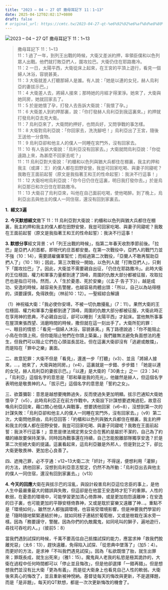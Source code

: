```yaml
---
title: "2023 – 04 – 27 QT 撒母耳記下 11：1~13"
date: 2025-04-12T02:02:17+0800
draft: false
# original_url: https://cmtc.tw/2023-04-27-qt-%e6%92%92%e6%af%8d%e8%80%b3%e8%a8%98%e4%b8%8b-11%ef%bc%9a113
---
```


![2023 – 04 – 27 QT 撒母耳記下 11：1\~13](/images/qt.jpg  "2023 – 04 – 27 QT 撒母耳記下 11：1\~13")

> 撒母耳記下 11：1\~13  
> 11：1 過了一年，到列王出戰的時候，大衛又差派約押，率領臣僕和以色列眾人出戰。他們就打敗亞捫人，圍攻拉巴。大衛仍住在耶路撒冷。  
> 11：2 一日，太陽平西，大衛從床上起來，在王宮的平頂上遊行，看見一個婦人沐浴，容貌甚美，  
> 11：3 大衛就差人打聽那婦人是誰。有人說：「她是以連的女兒，赫人烏利亞的妻拔示巴。」  
> 11：4 大衛差人去，將婦人接來；那時她的月經才得潔淨。她來了，大衛與她同房，她就回家去了。  
> 11：5 於是她懷了孕，打發人去告訴大衛說：「我懷了孕。」  
> 11：6 大衛差人到約押那裏，說：「你打發赫人烏利亞到我這裏來。」約押就打發烏利亞去見大衛。  
> 11：7 烏利亞來了，大衛問約押好，也問兵好，又問爭戰的事怎樣。  
> 11：8 大衛對烏利亞說：「你回家去，洗洗腳吧！」烏利亞出了王宮，隨後王送他一分食物。  
> 11：9 烏利亞卻和他主人的僕人一同睡在宮門外，沒有回家去。  
> 11：10 有人告訴大衛說：「烏利亞沒有回家去。」大衛就問烏利亞說：「你從遠路上來，為甚麼不回家去呢？」  
> 11：11 烏利亞對大衛說：「約櫃和以色列與猶大兵都住在棚裏，我主約押和我主（或譯：王）的僕人都在田野安營，我豈可回家吃喝、與妻子同寢呢？我敢在王面前起誓（原文是我指著王和王的性命起誓）：我決不行這事！」  
> 11：12 大衛吩咐烏利亞說：「你今日仍住在這裏，明日我打發你去。」於是烏利亞那日和次日住在耶路撒冷。  
> 11：13 大衛召了烏利亞來，叫他在自己面前吃喝，使他喝醉。到了晚上，烏利亞出去與他主的僕人一同住宿，還沒有回到家裏去。

**1.  經文3遍**

**2. 今天默想經文**撒下 11：11 烏利亞對大衛說：約櫃和以色列與猶大兵都住在棚裏，我主約押和我主的僕人都在田野安營，我豈可回家吃喝、與妻子同寢呢？我敢在王面前起誓（原文是我指著王和王的性命起誓）：我決不行這事！

**3. 默想分享**經文背景：v1「列王出戰的時候」，指第二年春天收割季節前後。「拉巴」是亞捫人的首都，即現代約旦首都安曼。在第一次戰役中，亞捫人的戰鬥力並不強（10：14），需要請雇傭軍幫忙；而經過第二次戰役，「亞蘭人不敢再幫助亞捫人了」（10：19）；因此，第三次戰役一開始，以色列人就「打敗亞捫人」，只剩下「圍攻拉巴」了。因此，大衛並不需要親自出征，「仍住在耶路撒冷」。此時大衛的王位穩固，權力和軍事力量都到達了頂峰，周圍的仇敵大部分都被征服，攻取拉巴也是指日可待。然而，人「生於憂患、死於安樂」（《孟子·告子下》），越是成功、安逸的時候，越容易失去警醒，也越容易肉體出頭：「所以，自己以為站得穩的，須要謹慎，免得跌倒」（林前10：12）。—聖經綜合解讀

（1）神祝福大衛：「我必使你安靖，不被一切仇敵擾亂」（7：11）。果然大衛的王位穩固、權力和軍事力量都到達了頂峰，周圍的仇敵大部分都被征服，大衛此時正在享用神的恩典，不必親自出征，卻可以睡到「太陽平西」才起床。當他無所事事在屋頂東張西望、消磨時間的時候，撒但就在這一刻出手了。大衛所犯的罪：  
一、眼目的情慾：「看見一個婦人沐浴，容貌甚美。」馬丁路德說過：「你不能阻止小鳥在你頭上飛，但你能阻止牠們在你頭上築巢。」我們雖無法避免負面想法的產生，但我們可以阻止它們在心頭滋長茁壯。但在這裏大衛卻沒有「逃避或敵擋」，而是陷在「罪中之樂」裏面。

二、故意犯罪：大衛不但是「看見」，還進一步「打聽」（v3）、並且「將婦人接來，…，她來了，大衛與她同房。」（v4），這裏就是一步錯、步步錯！「她是以連的女兒，赫人烏利亞的妻拔示巴。」「以連」是大衛的「30勇士」之一（23：34） 。「烏利亞」這個名字的意思是「耶和華是我的亮光」，他雖然是赫人，但這個名字表明他是敬畏神的人。「拔示巴」這個名字的意思是「誓約之女」。

三、欲蓋彌彰：意思是越想要掩飾過失，反而使過失更加明顯。拔示巴通知大衛她懷孕了（v5），此時烏利亞正在前方作戰中。大衛設下計謀想要遮掩過犯，故意召喚烏利亞回來，藉口關心他個人與戰事，想要誘他回家（v6\~8），沒想到第一次的計謀失敗：「烏利亞卻和他主人的僕人一同睡在宮門外，沒有回家去。」（v9）第二次，大衛問他原由，烏利亞回答：「約櫃和以色列與猶大兵都住在棚裏，我主約押和我主的僕人都在田野安營，我豈可回家吃喝、與妻子同寢呢？我敢在王面前起誓：我決不行這事！」意思是律法規定男女交合在舊約是屬於不潔的，自己為了約櫃的緣故要保持潔淨。同時因為戰事還在持續，自己怎能脫離部隊獨享安逸？於是第二次拒絕大衛的提議。這裏看起來，這烏利亞雖是外邦人，但是對比之下，卻比大衛更敬畏神、更加忠心良善了。

四、遮掩己罪，必不亨通：v12\~13大衛二次「奸計」不得逞，便想利用「灌醉」的方法，誘他回家，沒想到烏利亞意志堅定，仍然不為所動：「烏利亞出去與他主的僕人一同住宿，還沒有回到家裏去。」（v13）

**4. 今天的回應**大衛在與拔示巴的淫亂，與設計殺害烏利亞這位忠臣的事上，是他人生中最嚴重最大的錯誤與失敗，但這卻是在他當王安逸時才犯下的重罪。人性的軟弱，在憂患的環境中，可能學習更加清心倚靠神，或是更加抱怨遠離神；在安逸的日子裏，也可能更加的平靜安穩倚靠神，又或是耽於宴樂又遠離了神…。重點不是「環境如何」，雖然世人都強調環境，也容易受環境影響，但是神要我們學習的是「隨時隨地緊緊連結於神」，就如同枝子連結於葡萄樹，又或是樹栽在溪水旁一樣。因為「務要謹守，警醒。因為你們的仇敵魔鬼，如同吼叫的獅子，遍地遊行，尋找可吞吃的人。」（彼前5：8）

當我們遇到試探的時候，千萬不要高估自己抵擋試探的能力，應當求神「救我們脫離兇惡」（太6：13），趕快遠離，免得陷入試探、「從恩典中墜落了」（加5：4）。而更好的方法，是求神「不叫我們遇見試探」。因為「私欲既懷了胎，就生出罪來；罪既長成，就生出死來」（雅1：15）。魔鬼與人老我的私慾是極其詭詐的，大衛在過程中任何時間都可以「停止並且悔改」，但是他卻選擇「一錯再錯」。但是想想我們並沒有比大衛「更為有義」，而是從大衛身上也看見自己人性的軟弱。大衛後來真心的悔改了，並且重新被神悅納。基督徒每天的悔改與更新，不是選擇題，而是「是非題」，每天的QT默想，都是一次次更新悔改的機會了。